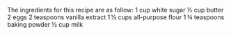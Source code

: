The ingredients for this recipe are as follow:
1 cup white sugar
½ cup butter 
2 eggs
2 teaspoons vanilla extract
1 ½ cups all-purpose flour
1 ¾ teaspoons baking powder
½ cup milk